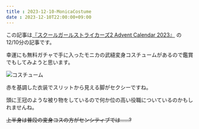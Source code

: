 ```yaml
---
title : 2023-12-10-MonicaCostume
date : 2023-12-10T22:00:00+09:00
---
```


この記事は[『スクールガールストライカーズ2 Advent Calendar 2023』](https://adventar.org/calendars/8657) の12/10分の記事です。

幸運にも無料ガチャで手に入ったモニカの武縫変身コスチュームがあるので鑑賞でもしてみようと思います。


![コスチューム](post/2023-12-10/20231210.PNG)


赤を基調した衣装でスリットから見える脚がセクシーですね。

頭に王冠のような被り物をしているので何か位の高い役職についているのかもしれませんね。


~~上半身は普段の変身コスの方がセンシティブでは……?~~